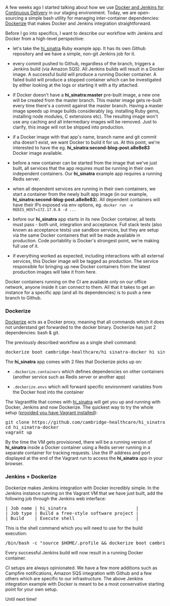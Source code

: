 A few weeks ago I started talking about how we use [Docker and Jenkins
for Continuous Delivery][part1] in our staging environment. Today, we
are open-sourcing a simple bash utility for managing inter-container
dependencies: [Dockerize][dockerize] that makes Docker and Jenkins
integration straightforward.

Before I go into specifics, I want to describe our workflow with
Jenkins and Docker from a high-level perspective:

* let's take the [hi_sinatra][hi_sinatra-docker] Ruby example app. It
  has its own Github repository and we have a simple, non-git Jenkins
job for it.

* every commit pushed to Github, regardless of the branch, triggers a
  Jenkins build (via Amazon SQS). All Jenkins builds will result in a
Docker image. A successful build will produce a running Docker
container. A failed build will produce a stopped container which can be
investigated by either looking at the logs or starting it with a tty
attached.

* if Docker doesn't have a **hi_sinatra:master** pre-built image,
  a new one will be created from the master branch. This master image
gets re-built every time there's a commit against the master branch.
Having a master image speeds up image builds considerably (eg.
installing Ruby gems, installing node modules, C extensions etc). The
resulting image won't use any caching and all intermediary images will
be removed. Just to clarify, this image will not be shipped into
production.

* if a Docker image with that app's name, branch name and git commit sha
  doesn't exist, we want Docker to build it for us. At this point, we're
interested to have the eg. **hi_sinatra:second-blog-post.a8e8e83**
Docker image available.

* before a new container can be started from the image that we've just
  built, all services that the app requires must be running in their own
independent containers. Our **hi_sinatra** example app requires a
running Redis server.

* when all dependent services are running in their own containers, we
  start a container from the newly built app image (in our example,
**hi_sinatra:second-blog-post.a8e8e83**). All dependent containers will
have their IPs exposed via env options, eg. `docker run -e
REDIS_HOST=172.17.0.8 -d ...`

* before our **hi_sinatra** app starts in its new Docker container, all
  tests must pass - both unit, integration and acceptance. Full stack
tests (also known as acceptance tests) use sandbox services, but they
are setup via the same Docker containers that will be made available in
production. Code portability is Docker's strongest point, we're making
full use of it.

* if everything worked as expected, including interactions with all
  external services, this Docker image will be tagged as
production. The service responsible for bringing up new Docker
containers from the latest production images will take it from here.

Docker containers running on the CI are available only on
our office network, anyone inside it can connect to them. All that it
takes to get an instance for a specific app (and all its dependencies)
is to push a new branch to Github.

### Dockerize

[Dockerize][dockerize] acts as a Docker proxy, meaning that all commands
which it does not understand get forwarded to the docker binary.
Dockerize has just 2 dependencies: bash & git.

The previously described workflow as a single shell command:

<pre>
dockerize boot cambridge-healthcare/hi_sinatra-docker hi_sinatra
</pre>

The **hi_sinatra** app comes with 2 files that Dockerize picks
up on:

* `.dockerize.containers` which defines dependencies on other containers
  (another service such as Redis server or another app)

* `.dockerize.envs` which will forward specific environment variables
  from the Docker host into the container

The Vagrantfile that comes with [hi_sinatra][hi_sinatra-docker] will
get you up and running with Docker, Jenkins and now Dockerize. The
quickest way to try the whole setup ([provided you have Vagrant
installed][part1]):

<pre>
git clone https://github.com/cambridge-healthcare/hi_sinatra-docker.git
cd hi_sinatra-docker
vagrant up
</pre>

By the time the VM gets provisioned, there will be a running version of
**hi_sinatra** inside a Docker container using a Redis server running in
a separate container for tracking requests. Use the IP address and port
displayed at the end of the Vagrant run to access the **hi_sinatra** app
in your browser.

### Jenkins + Dockerize

Dockerize makes Jenkins integration with Docker incredibly simple. In
the Jenkins instance running on the Vagrant VM that we have just built,
add the following job through the Jenkins web interface:

<pre>
| Job name | hi_sinatra                          |
| Job type | Build a free-style software project |
| Build    | Execute shell                       |
</pre>

This is the shell command which you will need to use for the build execution:

<pre>
/bin/bash -c "source $HOME/.profile && dockerize boot cambridge-healthcare/hi_sinatra-docker hi_sinatra"
</pre>

Every successful Jenkins build will now result in a running Docker container.

CI setups are always opinionated. We have a few more additions such as
Campfire notifications, Amazon SQS integration with Github and a few
others which are specific to our infrastructure. The above Jenkins
integration example with Docker is meant to be a most conservative
starting point for your own setup.

Until next time!

[part1]: http://blog.howareyou.com/post/62157486858/continuous-delivery-with-docker-and-jenkins-part-i
[hi_sinatra-docker]: https://github.com/cambridge-healthcare/hi_sinatra-docker/tree/v0.2.0
[dockerize]: https://github.com/cambridge-healthcare/dockerize
